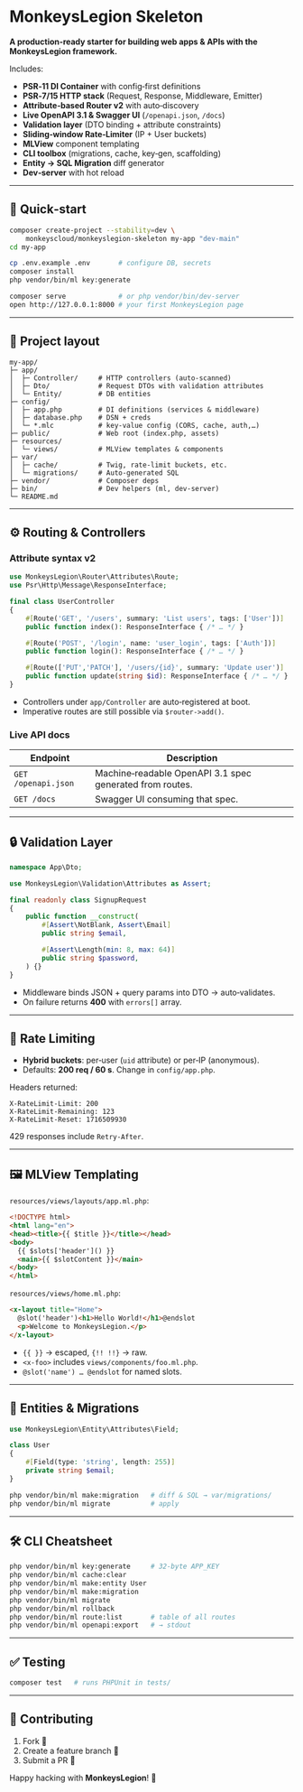# MonkeysLegion Skeleton

**A production‑ready starter for building web apps & APIs with the MonkeysLegion framework.**

Includes:

* **PSR‑11 DI Container** with config‑first definitions
* **PSR‑7/15 HTTP stack** (Request, Response, Middleware, Emitter)
* **Attribute‑based Router v2** with auto‑discovery
* **Live OpenAPI 3.1 & Swagger UI** (`/openapi.json`, `/docs`)
* **Validation layer** (DTO binding + attribute constraints)
* **Sliding‑window Rate‑Limiter** (IP + User buckets)
* **MLView** component templating
* **CLI toolbox** (migrations, cache, key‑gen, scaffolding)
* **Entity → SQL Migration** diff generator
* **Dev‑server** with hot reload

---

## 🚀 Quick‑start

```bash
composer create-project --stability=dev \
    monkeyscloud/monkeyslegion-skeleton my-app "dev-main"
cd my-app

cp .env.example .env       # configure DB, secrets
composer install
php vendor/bin/ml key:generate

composer serve             # or php vendor/bin/dev-server
open http://127.0.0.1:8000 # your first MonkeysLegion page
```

---

## 📁 Project layout

```text
my-app/
├─ app/
│  ├─ Controller/     # HTTP controllers (auto‑scanned)
│  ├─ Dto/            # Request DTOs with validation attributes
│  └─ Entity/         # DB entities
├─ config/
│  ├─ app.php         # DI definitions (services & middleware)
│  ├─ database.php    # DSN + creds
│  └─ *.mlc           # key‑value config (CORS, cache, auth,…)
├─ public/            # Web root (index.php, assets)
├─ resources/
│  └─ views/          # MLView templates & components
├─ var/
│  ├─ cache/          # Twig, rate‑limit buckets, etc.
│  └─ migrations/     # Auto‑generated SQL
├─ vendor/            # Composer deps
├─ bin/               # Dev helpers (ml, dev‑server)
└─ README.md
```

---

## ⚙️ Routing & Controllers

### Attribute syntax v2

```php
use MonkeysLegion\Router\Attributes\Route;
use Psr\Http\Message\ResponseInterface;

final class UserController
{
    #[Route('GET', '/users', summary: 'List users', tags: ['User'])]
    public function index(): ResponseInterface { /* … */ }

    #[Route('POST', '/login', name: 'user_login', tags: ['Auth'])]
    public function login(): ResponseInterface { /* … */ }

    #[Route(['PUT','PATCH'], '/users/{id}', summary: 'Update user')]
    public function update(string $id): ResponseInterface { /* … */ }
}
```

* Controllers under `app/Controller` are auto‑registered at boot.
* Imperative routes are still possible via `$router->add()`.

### Live API docs

| Endpoint            | Description                                              |
| ------------------- | -------------------------------------------------------- |
| `GET /openapi.json` | Machine‑readable OpenAPI 3.1 spec generated from routes. |
| `GET /docs`         | Swagger UI consuming that spec.                          |

---

## 🔒 Validation Layer

```php
namespace App\Dto;

use MonkeysLegion\Validation\Attributes as Assert;

final readonly class SignupRequest
{
    public function __construct(
        #[Assert\NotBlank, Assert\Email]
        public string $email,

        #[Assert\Length(min: 8, max: 64)]
        public string $password,
    ) {}
}
```

* Middleware binds JSON + query params into DTO → auto‑validates.
* On failure returns **400** with `errors[]` array.

---

## 🚦 Rate Limiting

* **Hybrid buckets**: per‑user (`uid` attribute) or per‑IP (anonymous).
* Defaults: **200 req / 60 s**. Change in `config/app.php`.

Headers returned:

```
X-RateLimit-Limit: 200
X-RateLimit-Remaining: 123
X-RateLimit-Reset: 1716509930
```

429 responses include `Retry-After`.

---

## 🖼 MLView Templating

`resources/views/layouts/app.ml.php`:

```html
<!DOCTYPE html>
<html lang="en">
<head><title>{{ $title }}</title></head>
<body>
  {{ $slots['header']() }}
  <main>{{ $slotContent }}</main>
</body>
</html>
```

`resources/views/home.ml.php`:

```html
<x-layout title="Home">
  @slot('header')<h1>Hello World!</h1>@endslot
  <p>Welcome to MonkeysLegion.</p>
</x-layout>
```

* `{{ }}` → escaped, `{!! !!}` → raw.
* `<x-foo>` includes `views/components/foo.ml.php`.
* `@slot('name') … @endslot` for named slots.

---

## 💾 Entities & Migrations

```php
use MonkeysLegion\Entity\Attributes\Field;

class User
{
    #[Field(type: 'string', length: 255)]
    private string $email;
}
```

```bash
php vendor/bin/ml make:migration   # diff & SQL → var/migrations/
php vendor/bin/ml migrate          # apply
```

---

## 🛠 CLI Cheatsheet

```bash
php vendor/bin/ml key:generate     # 32‑byte APP_KEY
php vendor/bin/ml cache:clear
php vendor/bin/ml make:entity User
php vendor/bin/ml make:migration
php vendor/bin/ml migrate
php vendor/bin/ml rollback
php vendor/bin/ml route:list       # table of all routes
php vendor/bin/ml openapi:export   # → stdout
```

---

## ✅ Testing

```bash
composer test   # runs PHPUnit in tests/
```

---

## 🤝 Contributing

1. Fork 🍴
2. Create a feature branch 🌱
3. Submit a PR 🚀

Happy hacking with **MonkeysLegion**! 🎉

